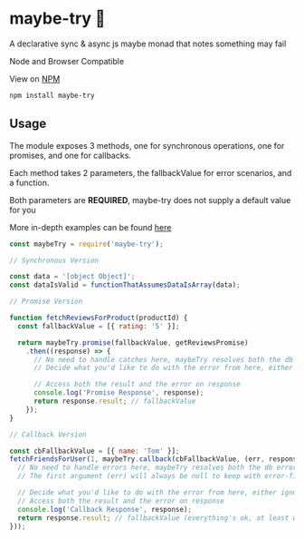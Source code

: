# maybe-try :see_no_evil:

A declarative sync & async js maybe monad that notes something may fail

Node and Browser Compatible

View on [NPM](https://www.npmjs.com/package/maybe-try)

```bash
npm install maybe-try
```

## Usage

The module exposes 3 methods, one for synchronous operations, one for promises, and one for callbacks.

Each method takes 2 parameters, the fallbackValue for error scenarios, and a function.

Both parameters are **REQUIRED**, maybe-try does not supply a default value for you

More in-depth examples can be found [here](https://github.com/cmswalker/maybe-try/blob/master/examples)

```js
const maybeTry = require('maybe-try');

// Synchronous Version

const data = '[object Object]';
const dataIsValid = functionThatAssumesDataIsArray(data);

// Promise Version

function fetchReviewsForProduct(productId) {
  const fallbackValue = [{ rating: '5' }];

  return maybeTry.promise(fallbackValue, getReviewsPromise)
    .then((response) => {
      // No need to handle catches here, maybeTry resolves both the db error and our fallback value
      // Decide what you'd like to do with the error from here, either ignore and use the fallback value, or handle it manually

      // Access both the result and the error on response
      console.log('Promise Response', response);
      return response.result; // fallbackValue
    });
}

// Callback Version

const cbFallbackValue = [{ name: 'Tom' }];
fetchFriendsForUser(1, maybeTry.callback(cbFallbackValue, (err, response) => {
  // No need to handle errors here, maybeTry resolves both the db error and our fallback value
  // The first argument (err) will always be null to keep with error-first callback patterns

  // Decide what you'd like to do with the error from here, either ignore and use the fallback value, or handle it manually
  // Access both the result and the error on response
  console.log('Callback Response', response);
  return response.result; // fallbackValue (everything's ok, at least we have Tom)
}));

```
